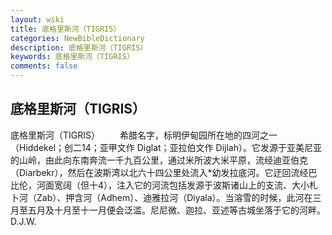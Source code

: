 ```yaml
---
layout: wiki
title: 底格里斯河（TIGRIS）
categories: NewBibleDictionary
description: 底格里斯河（TIGRIS）
keywords: 底格里斯河（TIGRIS）
comments: false
---
```


## 底格里斯河（TIGRIS）



底格里斯河（TIGRIS）
　　希腊名字，标明伊甸园所在地的四河之一（Hiddekel；创二14；亚甲文作 Diglat；亚拉伯文作 Dijlah）。它发源于亚美尼亚的山岭，由此向东南奔流一千九百公里，通过米所波大米平原，流经迪亚伯克（Diarbekr），然后在波斯湾以北六十四公里处流入*幼发拉底河。它迂回流经巴比伦，河面宽阔（但十4），注入它的河流包括发源于波斯诸山上的支流、大小札卜河（Zab）、押含河（Adhem）、迪雅拉河（Diyala）。当溶雪的时候，此河在三月至五月及十月至十一月便会泛滥。尼尼微、迦拉、亚述等古城坐落于它的河畔。
D.J.W.




